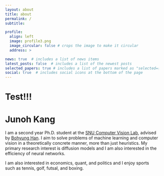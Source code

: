 ```yaml
---
layout: about
title: about
permalink: /
subtitle: 

profile:
  align: left
  image: profile3.png
  image_circular: false # crops the image to make it circular
  address: >

news: true  # includes a list of news items
latest_posts: false  # includes a list of the newest posts
selected_papers: true # includes a list of papers marked as "selected={true}"
social: true  # includes social icons at the bottom of the page
---
```

# Test!!!
# Junoh Kang
I am a second year Ph.D. student at the [SNU Computer Vision Lab](https://cv.snu.ac.kr/), advised by [Bohyung Han](https://cv.snu.ac.kr/index.php/~bhhan/).
I aim to solve problems of machine learning and computer vision in a theoretically concrete manner, more than just heuristics.
My primary research interest is diffusion models and I am also interested in the efficiency of neural networks.

I am also interested in economics, quant, and politics and I enjoy sports such as tennis, golf, futsal, and boxing.